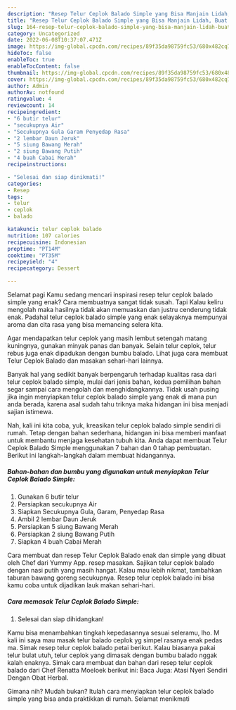 ```yaml
---
description: "Resep Telur Ceplok Balado Simple yang Bisa Manjain Lidah, Buat Buka Puasa Bikin Ngiler"
title: "Resep Telur Ceplok Balado Simple yang Bisa Manjain Lidah, Buat Buka Puasa Bikin Ngiler"
slug: 164-resep-telur-ceplok-balado-simple-yang-bisa-manjain-lidah-buat-buka-puasa-bikin-ngiler
category: Uncategorized
date: 2022-06-08T10:37:07.471Z
image: https://img-global.cpcdn.com/recipes/89f35da98759fc53/680x482cq70/telur-ceplok-balado-simple-foto-resep-utama.jpg
hideToc: false
enableToc: true
enableTocContent: false
thumbnail: https://img-global.cpcdn.com/recipes/89f35da98759fc53/680x482cq70/telur-ceplok-balado-simple-foto-resep-utama.jpg
cover: https://img-global.cpcdn.com/recipes/89f35da98759fc53/680x482cq70/telur-ceplok-balado-simple-foto-resep-utama.jpg
author: Admin
authorAv: notfound
ratingvalue: 4
reviewcount: 14
recipeingredient:
- "6 butir telur"
- "secukupnya Air"
- "Secukupnya Gula Garam Penyedap Rasa"
- "2 lembar Daun Jeruk"
- "5 siung Bawang Merah"
- "2 siung Bawang Putih"
- "4 buah Cabai Merah"
recipeinstructions:

- "Selesai dan siap dinikmati!"
categories:
- Resep
tags:
- telur
- ceplok
- balado

katakunci: telur ceplok balado 
nutrition: 107 calories
recipecuisine: Indonesian
preptime: "PT14M"
cooktime: "PT35M"
recipeyield: "4"
recipecategory: Dessert

---
```



Selamat pagi Kamu sedang mencari inspirasi resep telur ceplok balado simple yang enak? Cara membuatnya sangat tidak susah. Tapi Kalau keliru mengolah maka hasilnya tidak akan memuaskan dan justru cenderung tidak enak. Padahal telur ceplok balado simple yang enak selayaknya mempunyai aroma dan cita rasa yang bisa memancing selera kita.


Agar mendapatkan telur ceplok yang masih lembut setengah matang kuningnya, gunakan minyak panas dan banyak. Selain telur ceplok, telur rebus juga enak dipadukan dengan bumbu balado. Lihat juga cara membuat Telur Ceplok Balado dan masakan sehari-hari lainnya.

Banyak hal yang sedikit banyak berpengaruh terhadap kualitas rasa dari telur ceplok balado simple, mulai dari jenis bahan, kedua pemilihan bahan segar sampai cara mengolah dan menghidangkannya. Tidak usah pusing jika ingin menyiapkan telur ceplok balado simple yang enak di mana pun anda berada, karena asal sudah tahu triknya maka hidangan ini bisa menjadi sajian istimewa.


Nah, kali ini kita coba, yuk, kreasikan telur ceplok balado simple sendiri di rumah. Tetap dengan bahan sederhana, hidangan ini bisa memberi manfaat untuk membantu menjaga kesehatan tubuh kita. Anda dapat membuat Telur Ceplok Balado Simple menggunakan 7 bahan dan 0 tahap pembuatan. Berikut ini langkah-langkah dalam membuat hidangannya.

<!--inarticleads1-->

##### Bahan-bahan dan bumbu yang digunakan untuk menyiapkan Telur Ceplok Balado Simple:

1. Gunakan 6 butir telur
1. Persiapkan secukupnya Air
1. Siapkan Secukupnya Gula, Garam, Penyedap Rasa
1. Ambil 2 lembar Daun Jeruk
1. Persiapkan 5 siung Bawang Merah
1. Persiapkan 2 siung Bawang Putih
1. Siapkan 4 buah Cabai Merah


Cara membuat dan resep Telur Ceplok Balado enak dan simple yang dibuat oleh Chef dari Yummy App. resep masakan. Sajikan telur ceplok balado dengan nasi putih yang masih hangat. Kalau mau lebih nikmat, tambahkan taburan bawang goreng secukupnya. Resep telur ceplok balado ini bisa kamu coba untuk dijadikan lauk makan sehari-hari. 

<!--inarticleads2-->

##### Cara memasak Telur Ceplok Balado Simple:


1. Selesai dan siap dihidangkan!

Kamu bisa menambahkan tingkah kepedasannya sesuai seleramu, lho. M kali ini saya mau masak telur balado ceplok yg simpel rasanya enak pedas ma. Simak resep telur ceplok balado petai berikut. Kalau biasanya pakai telur bulat utuh, telur ceplok yang dimasak dengan bumbu balado nggak kalah enaknya. Simak cara membuat dan bahan dari resep telur ceplok balado dari Chef Renatta Moeloek berikut ini: Baca Juga: Atasi Nyeri Sendiri Dengan Obat Herbal. 

Gimana nih? Mudah bukan? Itulah cara menyiapkan telur ceplok balado simple yang bisa anda praktikkan di rumah. Selamat menikmati
